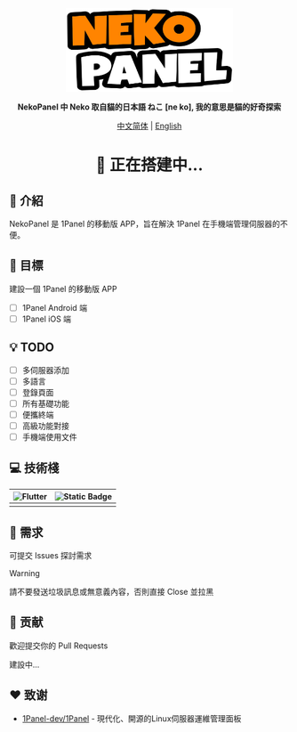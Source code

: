 <p align="center"><a href="https://github.com/ChishFoxcat/NekoPanel"><img alt="nekopanel" src="../assets/logo.svg" style="width: 300px; height: 150px;"></a></p>

<p align="center"><b>NekoPanel 中 Neko 取自貓的日本語 ねこ [ne ko], 我的意思是貓的好奇探索</b></p>
<p align="center">
<a href="../README.md">中文简体</a> | <a href="README_EN.md">English</a>
</p>

<h1 align="center">🚚 正在搭建中...</h1>

## 👋 介紹
NekoPanel 是 1Panel 的移動版 APP，旨在解決 1Panel 在手機端管理伺服器的不便。

## 🔦 目標
建設一個 1Panel 的移動版 APP

- [ ] 1Panel Android 端
- [ ] 1Panel iOS 端

## 💡 TODO
- [ ] 多伺服器添加
- [ ] 多語言
- [ ] 登錄頁面
- [ ] 所有基礎功能
- [ ] 便攜終端
- [ ] 高級功能對接
- [ ] 手機端使用文件

## 💻 技術棧
|![Flutter](https://img.shields.io/badge/flutter-%2302569B?style=for-the-badge&logo=flutter)|![Static Badge](https://img.shields.io/badge/dart-%230175C2?style=for-the-badge&logo=dart)|
|:---:|:---:|
|||

## 📍 需求
可提交 Issues 探討需求

> [!WARNING]
> 請不要發送垃圾訊息或無意義內容，否則直接 Close 並拉黑

## 🤝 贡献
歡迎提交你的 Pull Requests

建設中...

## ❤️ 致谢
- [1Panel-dev/1Panel](https://github.com/1Panel-dev/1Panel) - 現代化、開源的Linux伺服器運維管理面板
